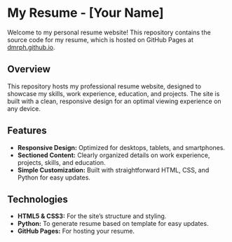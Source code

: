 # My Resume - [Your Name]

Welcome to my personal resume website! This repository contains the source code for my resume, which is hosted on GitHub Pages at [dmrph.github.io](https://dmrph.github.io).

## Overview
This repository hosts my professional resume website, designed to showcase my skills, work experience, education, and projects. The site is built with a clean, responsive design for an optimal viewing experience on any device.

## Features
- **Responsive Design:** Optimized for desktops, tablets, and smartphones.
- **Sectioned Content:** Clearly organized details on work experience, projects, skills, and education.
- **Simple Customization:** Built with straightforward HTML, CSS, and Python for easy updates.

## Technologies
- **HTML5 & CSS3:** For the site’s structure and styling.
- **Python:** To generate resume based on template for easy updates.
- **GitHub Pages:** For hosting your resume.
